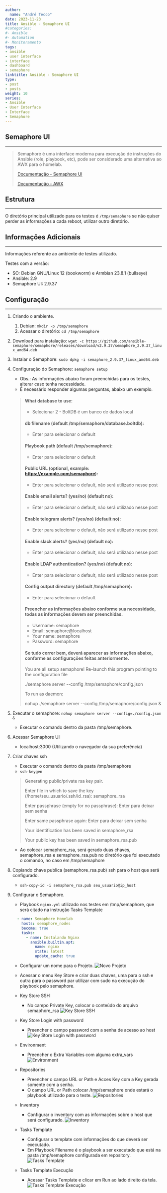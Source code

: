 ```yaml
---
author:
  name: "André Tecco"
date: 2023-11-23
title: Ansible - Semaphore UI
#categories:
#- Ansible
#- Automation
#- Monitoramento
tags:
- ansible
- user interface
- interface
- dashboard
- semaphore
linktitle: Ansible - Semaphore UI
type:
- post
- posts
weight: 10
series:
- Ansible
- User Interface
- Interface
- Semaphore
---
```


## Semaphore UI
------------------------
> Semaphore é uma interface moderna para execução de instruções do Ansible (role, playbook, etc), pode ser considerado uma alternativa ao AWX para o homelab.
> 
> [Documentação - Semaphore UI](https://www.ansible-semaphore.com/)
> 
> [Documentação - AWX](https://github.com/ansible/awx)

## Estrutura
------------
O diretório principal utilizado para os testes é `/tmp/semaphore` se não quiser perder as informações a cada reboot, utilizar outro diretório.

## Informações Adicionais
-------------------------
Informações referente ao ambiente de testes utilizado.

Testes com a versão:
- SO: Debian GNU/Linux 12 (bookworm) e Armbian 23.8.1 (bullseye)
- Ansible: 2.9
- Semaphore UI: 2.9.37

## Configuração 
-----------------

1. Criando o ambiente.
   1. Debian: `mkdir -p /tmp/semaphore`
   2. Acessar o diretório: `cd /tmp/semaphore`
2. Download para instalação: `wget -c https://github.com/ansible-semaphore/semaphore/releases/download/v2.9.37/semaphore_2.9.37_linux_amd64.deb`  
3. Instalar o Semaphore: `sudo dpkg -i semaphore_2.9.37_linux_amd64.deb`
4. Configuração do Semaphore: `semaphore setup`
   - Obs.: As informações abaixo foram preenchidas para os testes, alterar caso tenha necessidade.
   - É necessário responder algumas perguntas, abaixo um exemplo.
   > #### What database to use:
   >   - Selecionar 2 - BoltDB é um banco de dados local
   >
   > #### db filename (default /tmp/semaphore/database.boltdb):
   >   - Enter para selecionar o default
   >
   > #### Playbook path (default /tmp/semaphore): 
   >   - Enter para selecionar o default
   >
   > #### Public URL (optional, example: https://example.com/semaphore):
   >   - Enter para selecionar o default, não será utilizado nesse post
   >
   > #### Enable email alerts? (yes/no) (default no):
   >   - Enter para selecionar o default, não será utilizado nesse post
   >
   > #### Enable telegram alerts? (yes/no) (default no):
   >   - Enter para selecionar o default, não será utilizado nesse post
   >
   > #### Enable slack alerts? (yes/no) (default no):
   >   - Enter para selecionar o default, não será utilizado nesse post
   >
   > #### Enable LDAP authentication? (yes/no) (default no):
   >   - Enter para selecionar o default, não será utilizado nesse post
   >
   > #### Config output directory (default /tmp/semaphore):
   >   - Enter para selecionar o default
   >
   > #### Preencher as informações abaixo conforme sua necessidade, todas as informações devem ser preenchidas.
   >   - Username: semaphore
   >   - Email: semaphore@localhost
   >   - Your name: semaphore
   >   - Password: semaphore
   >
   > #### Se tudo correr bem, deverá aparecer as informações abaixo, conforme as configurações feitas anteriormente.
   > You are all setup semaphore!
   > Re-launch this program pointing to the configuration file
   > 
   >./semaphore server --config /tmp/semaphore/config.json
   >
   > To run as daemon:
   >
   > nohup ./semaphore server --config /tmp/semaphore/config.json &

5. Executar o semaphore: `nohup semaphore server --config=./config.json &`
   - Executar o comando dentro da pasta /tmp/semaphore.

6. Acessar Semaphore UI
   - localhost:3000 (Utilizando o navegador da sua preferência)

7. Criar chaves ssh
   - Executar o comando dentro da pasta /tmp/semaphore
   - `ssh-keygen`
   >
   >  Generating public/private rsa key pair.
   >
   >  Enter file in which to save the key (/home/seu_usuario/.ssh/id_rsa): semaphore_rsa
   >  
   >  Enter passphrase (empty for no passphrase): Enter para deixar sem senha 
   >
   >  Enter same passphrase again: Enter para deixar sem senha
   >
   >  Your identification has been saved in semaphore_rsa
   >
   >  Your public key has been saved in semaphore_rsa.pub

   - Ao colocar semaphore_rsa, será gerado duas chaves, semaphore_rsa e semaphore_rsa.pub no diretório que foi executado o comando, no caso em /tmp/semaphore

8. Copiando chave publica (semaphore_rsa.pub) ssh para o host que será configurado.
   - `ssh-copy-id -i semaphore_rsa.pub seu_usuario@ip_host`

9. Configurar o Semaphore.
    
   - Playbook `nginx.yml` utilizado nos testes em /tmp/semaphore, que será citado na instrução Tasks Template

   ```yaml
     - name: Semaphore Homelab
       hosts: semaphore_nodes
       become: true
       tasks:
         - name: Instalando Nginx
           ansible.builtin.apt:
             name: nginx
             state: latest
             update_cache: true
   ```
   
   - Configurar um nome para o Projeto.
     ![Novo Projeto](../../../../images/semaphore-post/inicial_new_project.png)

   - Acessar o menu Key Store e criar duas chaves, uma para o ssh e outra para o password par utilizar com sudo na execução do playbook pelo semaphore.

   - Key Store SSH
     - No campo Private Key, colocar o conteúdo do arquivo semaphore_rsa
     ![Key Store SSH](https://github.com/andretecco/andretecco.github.io/raw/main/images/semaphore-post/inicial_ssh_key_store.png)

   - Key Store Login with password
     - Preencher o campo password com a senha de acesso ao host
     ![Key Store Login with password](https://github.com/andretecco/andretecco.github.io/raw/main/images/semaphore-post/inicial_key_store.png)

   - Environment
     - Preencher o Extra Variables com alguma extra_vars
     ![Environment](https://github.com/andretecco/andretecco.github.io/raw/main/images/semaphore-post/inicial_environment.png)

   - Repositories
     - Preencher o campo URL or Path e Acces Key com a Key gerada somente com a senha.
     - O campo URL or Path colocar /tmp/semaphore onde estará o playbook utilizado para o teste.
     ![Repositories](https://github.com/andretecco/andretecco.github.io/raw/main/images/semaphore-post/inicial_repository.png)

   - Inventory
     - Configurar o inventory com as informações sobre o host que será configurado.
     ![Inventory](https://github.com/andretecco/andretecco.github.io/raw/main/images/semaphore-post/inicial_inventory.png)

   - Tasks Template
     - Configurar o template com informações do que deverá ser executado.
     - Em Playbook Filename é o playbook a ser executado que está na pasta /tmp/semaphore configurada em repository.
     ![Tasks Template](https://github.com/andretecco/andretecco.github.io/raw/main/images/semaphore-post/inicial_template.png)

   - Tasks Template Execução
     - Acessar Tasks Template e clicar em Run ao lado direito da tela.
     ![Tasks Template Execução](https://github.com/andretecco/andretecco.github.io/raw/main/images/semaphore-post/inicial_execucao_do_template.png)
